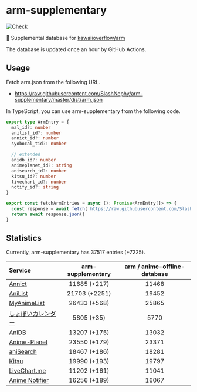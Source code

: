 # arm-supplementary

[![Check](https://github.com/SlashNephy/arm-supplementary/actions/workflows/check-node.yml/badge.svg)](https://github.com/SlashNephy/arm-supplementary/actions/workflows/check-node.yml)

💊 Supplemental database for [kawaiioverflow/arm](https://github.com/kawaiioverflow/arm)

The database is updated once an hour by GitHub Actions.

## Usage

Fetch arm.json from the following URL.

- https://raw.githubusercontent.com/SlashNephy/arm-supplementary/master/dist/arm.json

In TypeScript, you can use arm-supplementary from the following code.

```TypeScript
export type ArmEntry = {
  mal_id?: number
  anilist_id?: number
  annict_id?: number
  syobocal_tid?: number

  // extended
  anidb_id?: number
  animeplanet_id?: string
  anisearch_id?: number
  kitsu_id?: number
  livechart_id?: number
  notify_id?: string
}

export const fetchArmEntries = async (): Promise<ArmEntry[]> => {
  const response = await fetch('https://raw.githubusercontent.com/SlashNephy/arm-supplementary/master/dist/arm.json')
  return await response.json()
}
```

## Statistics

Currently, arm-supplementary has 37517 entries (+7225).

| Service                                     | arm-supplementary | arm / anime-offline-database |
| :------------------------------------------ | :---------------: | :--------------------------: |
| [Annict](https://annict.com)                |   11685 (+217)    |            11468             |
| [AniList](https://anilist.co)               |   21703 (+2251)   |            19452             |
| [MyAnimeList](https://myanimelist.net)      |   26433 (+568)    |            25865             |
| [しょぼいカレンダー](https://cal.syoboi.jp) |    5805 (+35)     |             5770             |
| [AniDB](https://anidb.net)                  |   13207 (+175)    |            13032             |
| [Anime-Planet](https://anime-planet.com)    |   23550 (+179)    |            23371             |
| [aniSearch](https://anisearch.com)          |   18467 (+186)    |            18281             |
| [Kitsu](https://kitsu.io)                   |   19990 (+193)    |            19797             |
| [LiveChart.me](https://livechart.me)        |   11202 (+161)    |            11041             |
| [Anime Notifier](https://notify.moe)        |   16256 (+189)    |            16067             |
